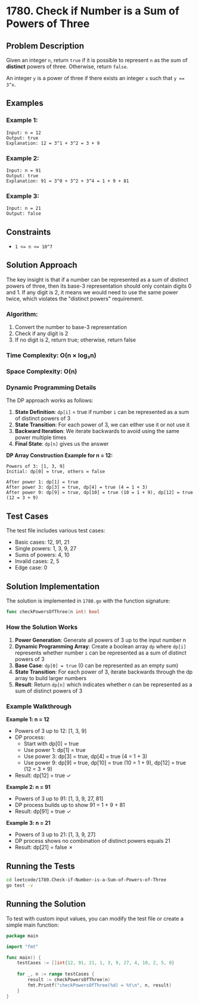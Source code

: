 # 1780. Check if Number is a Sum of Powers of Three

## Problem Description

Given an integer `n`, return `true` if it is possible to represent `n` as the sum of **distinct** powers of three. Otherwise, return `false`.

An integer `y` is a power of three if there exists an integer `x` such that `y == 3^x`.

## Examples

### Example 1:
```
Input: n = 12
Output: true
Explanation: 12 = 3^1 + 3^2 = 3 + 9
```

### Example 2:
```
Input: n = 91
Output: true
Explanation: 91 = 3^0 + 3^2 + 3^4 = 1 + 9 + 81
```

### Example 3:
```
Input: n = 21
Output: false
```

## Constraints

- `1 <= n <= 10^7`

## Solution Approach

The key insight is that if a number can be represented as a sum of distinct powers of three, then its base-3 representation should only contain digits 0 and 1. If any digit is 2, it means we would need to use the same power twice, which violates the "distinct powers" requirement.

### Algorithm:
1. Convert the number to base-3 representation
2. Check if any digit is 2
3. If no digit is 2, return true; otherwise, return false

### Time Complexity: O(n × log₃n)
### Space Complexity: O(n)

### Dynamic Programming Details

The DP approach works as follows:

1. **State Definition**: `dp[i]` = true if number `i` can be represented as a sum of distinct powers of 3
2. **State Transition**: For each power of 3, we can either use it or not use it
3. **Backward Iteration**: We iterate backwards to avoid using the same power multiple times
4. **Final State**: `dp[n]` gives us the answer

**DP Array Construction Example for n = 12:**
```
Powers of 3: [1, 3, 9]
Initial: dp[0] = true, others = false

After power 1: dp[1] = true
After power 3: dp[3] = true, dp[4] = true (4 = 1 + 3)
After power 9: dp[9] = true, dp[10] = true (10 = 1 + 9), dp[12] = true (12 = 3 + 9)
```

## Test Cases

The test file includes various test cases:
- Basic cases: 12, 91, 21
- Single powers: 1, 3, 9, 27
- Sums of powers: 4, 10
- Invalid cases: 2, 5
- Edge case: 0

## Solution Implementation

The solution is implemented in `1780.go` with the function signature:
```go
func checkPowersOfThree(n int) bool
```

### How the Solution Works

1. **Power Generation**: Generate all powers of 3 up to the input number n
2. **Dynamic Programming Array**: Create a boolean array `dp` where `dp[i]` represents whether number `i` can be represented as a sum of distinct powers of 3
3. **Base Case**: `dp[0] = true` (0 can be represented as an empty sum)
4. **State Transition**: For each power of 3, iterate backwards through the dp array to build larger numbers
5. **Result**: Return `dp[n]` which indicates whether n can be represented as a sum of distinct powers of 3

### Example Walkthrough

**Example 1: n = 12**
- Powers of 3 up to 12: [1, 3, 9]
- DP process:
  - Start with dp[0] = true
  - Use power 1: dp[1] = true
  - Use power 3: dp[3] = true, dp[4] = true (4 = 1 + 3)
  - Use power 9: dp[9] = true, dp[10] = true (10 = 1 + 9), dp[12] = true (12 = 3 + 9)
- Result: dp[12] = true ✓

**Example 2: n = 91**
- Powers of 3 up to 91: [1, 3, 9, 27, 81]
- DP process builds up to show 91 = 1 + 9 + 81
- Result: dp[91] = true ✓

**Example 3: n = 21**
- Powers of 3 up to 21: [1, 3, 9, 27]
- DP process shows no combination of distinct powers equals 21
- Result: dp[21] = false ✗

## Running the Tests

```bash
cd leetcode/1780.Check-if-Number-is-a-Sum-of-Powers-of-Three
go test -v
```

## Running the Solution

To test with custom input values, you can modify the test file or create a simple main function:

```go
package main

import "fmt"

func main() {
	testCases := []int{12, 91, 21, 1, 3, 9, 27, 4, 10, 2, 5, 0}
	
	for _, n := range testCases {
		result := checkPowersOfThree(n)
		fmt.Printf("checkPowersOfThree(%d) = %t\n", n, result)
	}
}
```

